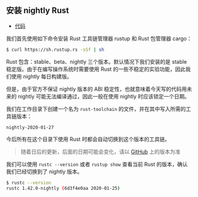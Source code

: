 ## 安装 nightly Rust

- [代码][code]

我们首先使用如下命令安装 Rust 工具链管理器 rustup 和 Rust 包管理器 cargo：

```bash
$ curl https://sh.rustup.rs -sSf | sh
```

Rust 包含：stable、beta、nightly 三个版本。默认情况下我们安装的是 stable 稳定版。由于在编写操作系统时需要使用 Rust 的一些不稳定的实验功能，因此我们使用 nightly 每日构建版。

但是，由于官方不保证 nightly 版本的 ABI 稳定性，也就意味着今天写的代码用未来的 nightly 可能无法编译通过，因此一般在使用 nightly 时应该锁定一个日期。

我们在工作目录下创建一个名为 `rust-toolchain` 的文件，并在其中写入所需的工具链版本：

```
nightly-2020-01-27
```

今后所有在这个目录下使用 Rust 时都会自动切换到这个版本的工具链。

> 随着日后的更新，后面的日期可能会变化，请以 [GitHub](https://github.com/rcore-os/rCore_tutorial/blob/master/rust-toolchain) 上的版本为准

我们可以使用 `rustc --version` 或者 `rustup show` 查看当前 Rust 的版本，确认我们已经切换到了 nightly 版本。

```bash
$ rustc --version
rustc 1.42.0-nightly (6d3f4e0aa 2020-01-25)
```

[code]: https://github.com/rcore-os/rCore_tutorial/tree/ch1-pa4
